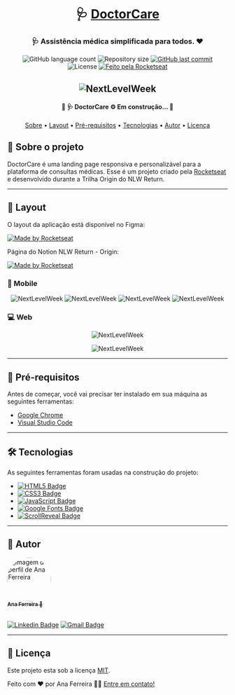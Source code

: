 <h1 align="center">
    🩺 <a href="#" alt="Site do DoctorCare"> DoctorCare </a>
</h1>

<h3 align="center">
    🩺 Assistência médica simplificada para todos. ❤️
</h3>

<p align="center">
  <img alt="GitHub language count" src="https://img.shields.io/github/languages/count/ana-ferreiramg/doctor-care?color=%2304D361">
  <img alt="Repository size" src="https://img.shields.io/github/repo-size/ana-ferreiramg/doctor-care">
  <a href="https://github.com/ana-ferreiramg/doctor-care/commits/main">
    <img alt="GitHub last commit" src="https://img.shields.io/github/last-commit/ana-ferreiramg/doctor-care">
  </a>
  <img alt="License" src="https://img.shields.io/badge/license-MIT-brightgreen">
  <a href="https://rocketseat.com.br">
    <img alt="Feito pela Rocketseat" src="https://img.shields.io/badge/feito%20por-Rocketseat-%237519C1">
  </a>
</p>

<h2 align="center">
    <img alt="NextLevelWeek" title="#NextLevelWeek" src="./github/banner.png" />
</h2>

<h4 align="center">
	🚧 🩺 DoctorCare ⚙ Em construção... 🚧
</h4>

<p align="center">
 <a href="#-sobre-o-projeto">Sobre</a> •
 <a href="#-layout">Layout</a> •
 <a href="#-pré-requisitos">Pré-requisitos</a> •
 <a href="#-tecnologias">Tecnologias</a> •
 <a href="#-autor">Autor</a> •
 <a href="#user-content--licença">Licença</a>
</p>

## 📍 Sobre o projeto

DoctorCare é uma landing page responsiva e personalizável para a plataforma de consultas médicas.
Esse é um projeto criado pela [Rocketseat](https://blog.rocketseat.com.br/) e desenvolvido durante a Trilha Origin do NLW Return.

---

## 🎨 Layout

O layout da aplicação está disponível no Figma:

<a href="https://www.figma.com/community/file/1102912263666619803/DoctorCare">
  <img alt="Made by Rocketseat" src="https://img.shields.io/badge/Acessar%20Layout%20-Figma-%2304D361">
</a>

Página do Notion NLW Return - Origin:

<a href="https://efficient-sloth-d85.notion.site/Origin-6a9ada1d9f434bf1a85b7f3f50ef0347">
  <img alt="Made by Rocketseat" src="https://img.shields.io/badge/Acessar%20Anotações%20-Notion-blue?&color=E31D65">
</a>

### 📱 Mobile

<p align="center">
    <img alt="NextLevelWeek" title="#NextLevelWeek" src="./github/mobile.png" style="max-width: 280px"/>
    <img alt="NextLevelWeek" title="#NextLevelWeek" src="./github/mobile_menu.png" style="max-width: 280px"/>
    <img alt="NextLevelWeek" title="#NextLevelWeek" src="./github/mobile2.png" style="max-width: 280px"/>
    <img alt="NextLevelWeek" title="#NextLevelWeek" src="./github/mobile3.png" style="max-width: 280px"/>
</span>

### 💻 Web

<p align="center">
    <img alt="NextLevelWeek" title="#NextLevelWeek" src="./github/laptop.png" style="max-width: 1125px" />
</p>
<p align="center">
    <img alt="NextLevelWeek" title="#NextLevelWeek" src="./github/laptop2.png" style="max-width: 1125px" />
</p>

---

## 🚀 Pré-requisitos

Antes de começar, você vai precisar ter instalado em sua máquina as seguintes ferramentas:

- [Google Chrome](https://www.google.com/intl/pt-BR/chrome/)
- [Visual Studio Code](https://code.visualstudio.com/)

---

## 🛠 Tecnologias

As seguintes ferramentas foram usadas na construção do projeto:

- [![HTML5 Badge](https://img.shields.io/badge/HTML5-E34F26?style=flat&logo=html5&logoColor=white)](https://www.w3schools.com/html/)
- [![CSS3 Badge](https://img.shields.io/badge/CSS3-1572B6?style=flat&logo=css3&logoColor=white)](https://www.w3schools.com/css/)
- [![JavaScript Badge](https://img.shields.io/badge/JavaScript-F7DF1E?style=flat&logo=javascript&logoColor=black)](https://www.w3schools.com/js/)
- [![Google Fonts Badge](https://img.shields.io/badge/-Google_Fonts-blue?style=flat&logo=GoogleFonts&logoColor=white&color=EA2046)](https://fonts.google.com/)
- [![ScrollReveal Badge](https://img.shields.io/badge/-ScrollReveal-blue?style=flat&logo=ScrollReveal&logoColor=white&color=E31D65)](https://scrollrevealjs.org/)

---

## 🦸 Autor

<a href="https://github.com/ana-ferreiramg">
 <img src="https://avatars.githubusercontent.com/u/60697599?v=4" width="100px;" alt="Imagem de perfil de Ana Ferreira" style="border-radius: 50%;"/>
 <br />
 <sub><b>Ana Ferreira</b> 🚀</sub>
 <br />
 <br />

[![Linkedin Badge](https://img.shields.io/badge/-Ana_Ferreira-blue?style=flat-square&logo=Linkedin&logoColor=white&link=https://www.linkedin.com/in/ana--ferreira/)](https://www.linkedin.com/in/ana--ferreira/)
[![Gmail Badge](https://img.shields.io/badge/-anapaulaferreiradev@gmail.com-c14438?style=flat-square&logo=Gmail&logoColor=white&link=mailto:anapaulaferreiradev@gmail.com)](mailto:anapaulaferreiradev@gmail.com)

---

## 📝 Licença

Este projeto esta sob a licença [MIT](./LICENSE.md).

Feito com ❤️ por Ana Ferreira 👋🏽 [Entre em contato!](https://www.linkedin.com/in/ana--ferreira/)
